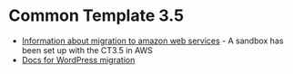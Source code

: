 # Common Template 3.5
- [Information about migration to amazon web services](https://github.com/givetoiowa/ct3.5/blob/master/aws_migration/README.md) - A sandbox has been set up with the CT3.5 in AWS 
- [Docs for WordPress migration](https://github.com/givetoiowa/ct3.5/blob/master/wp-themes/README.md)
